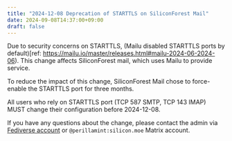 ```yaml
---
title: "2024-12-08 Deprecation of STARTTLS on SiliconForest Mail"
date: 2024-09-08T14:37:00+09:00
draft: false
---
```


Due to security concerns on STARTTLS, (Mailu disabled STARTTLS ports by default)[ref: https://mailu.io/master/releases.html#mailu-2024-06-2024-06).
This change affects SiliconForest mail, which uses Mailu to provide service.

To reduce the impact of this change, SiliconForest Mail chose to force-enable the STARTTLS port for three months.

All users who rely on STARTTLS port (TCP 587 SMTP, TCP 143 IMAP) MUST change their configuration before 2024-12-08.

If you have any questions about the change, please contact the admin via [Fediverse account](https://social.silicon.moe/@perillamint) or `@perillamint:silicon.moe` Matrix account.

